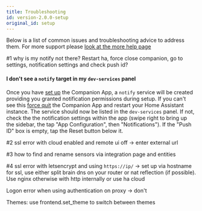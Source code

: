 ```yaml
---
title: Troubleshooting
id: version-2.0.0-setup
original_id: setup
---
```


Below is a list of common issues and troubleshooting advice to address them. For more support please [look at the more help page](more-help.md)

#1 why is my notify not there? Restart ha, force close companion, go to settings, notification settings and check push id?

#### I don't see a `notify` target in my `dev-services` panel
Once you have [set up](../getting_started/index.md) the Companion App, a `notify` service will be created providing you granted notification permissions during setup. If you can't see this [force quit](https://support.apple.com/HT201330) the Companion App and restart your Home Assistant instance. The service should now be listed in the `dev-services` panel. If not, check the the notification settings within the app (swipe right to bring up the sidebar, the tap "App Configuration", then "Notifications"). If the "Push ID" box is empty, tap the Reset button below it.

#2 ssl error with cloud enabled and remote ui off -> enter external url

#3 how to find and rename sensors via integration page and entities

#4 ssl error with letsencrypt and using `https://ip/` -> set up via hostname for ssl, use either split brain dns on your router or nat reflection (if possible). Use nginx otherwise with http internally or use ha cloud

Logon error when using authentication on proxy -> don't

Themes: use frontend.set_theme to switch between themes

